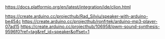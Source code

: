

https://docs.platformio.org/en/latest/integration/ide/clion.html

https://create.arduino.cc/projecthub/Rad_Silviu/speaker-with-arduino-be454c
https://create.arduino.cc/projecthub/ronfrtek/arduino-mp3-player-07ad15
https://create.arduino.cc/projecthub/106958/pwm-sound-synthesis-9596f0?ref=tag&ref_id=speaker&offset=1

